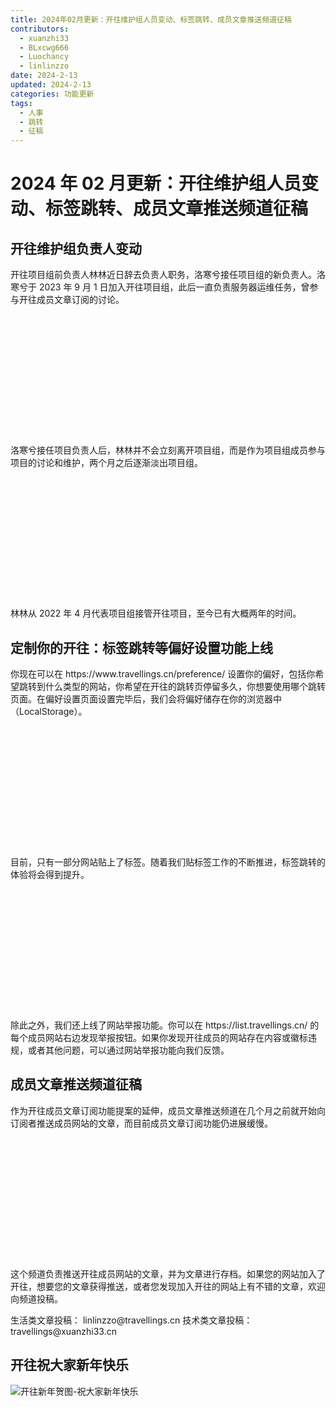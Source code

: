 ```yaml
---
title: 2024年02月更新：开往维护组人员变动、标签跳转、成员文章推送频道征稿
contributors:
  - xuanzhi33
  - BLxcwg666
  - Luochancy
  - linlinzzo
date: 2024-2-13
updated: 2024-2-13
categories: 功能更新
tags:
  - 人事
  - 跳转
  - 征稿
---
```


# 2024 年 02 月更新：开往维护组人员变动、标签跳转、成员文章推送频道征稿

## 开往维护组负责人变动

开往项目组前负责人林林近日辞去负责人职务，洛寒兮接任项目组的新负责人。洛寒兮于 2023 年 9 月 1 日加入开往项目组，此后一直负责服务器运维任务，曾参与开往成员文章订阅的讨论。\
\
\
\
\
\
\
\
\
\
\
\
\
\
洛寒兮接任项目负责人后，林林并不会立刻离开项目组，而是作为项目组成员参与项目的讨论和维护，两个月之后逐渐淡出项目组。\
\
\
\
\
\
\
\
\
\
\
\
\
\
林林从 2022 年 4 月代表项目组接管开往项目，至今已有大概两年的时间。

## 定制你的开往：标签跳转等偏好设置功能上线

你现在可以在 https\://www\.travellings.cn/preference/ 设置你的偏好，包括你希望跳转到什么类型的网站，你希望在开往的跳转页停留多久，你想要使用哪个跳转页面。在偏好设置页面设置完毕后，我们会将偏好储存在你的浏览器中（LocalStorage）。\
\
\
\
\
\
\
\
\
\
\
\
\
\
目前，只有一部分网站贴上了标签。随着我们贴标签工作的不断推进，标签跳转的体验将会得到提升。\
\
\
\
\
\
\
\
\
\
\
\
\
\
除此之外，我们还上线了网站举报功能。你可以在 https\://list.travellings.cn/ 的每个成员网站右边发现举报按钮。如果你发现开往成员的网站存在内容或徽标违规，或者其他问题，可以通过网站举报功能向我们反馈。

## 成员文章推送频道征稿

作为开往成员文章订阅功能提案的延伸，成员文章推送频道在几个月之前就开始向订阅者推送成员网站的文章，而目前成员文章订阅功能仍进展缓慢。\
\
\
\
\
\
\
\
\
\
\
\
\
\
这个频道负责推送开往成员网站的文章，并为文章进行存档。如果您的网站加入了开往，想要您的文章获得推送，或者您发现加入开往的网站上有不错的文章，欢迎向频道投稿。

生活类文章投稿： linlinzzo\@travellings.cn
技术类文章投稿： travellings\@xuanzhi33.cn

## 开往祝大家新年快乐

![开往新年贺图-祝大家新年快乐](https://www.travellings.cn/assets/holiday/spring-festival.png)
